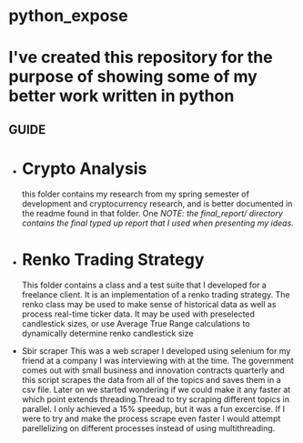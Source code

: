 # python_expose

# I've created this repository for the purpose of showing some of my better work written in python

## GUIDE

- # Crypto Analysis
  this folder contains my research from my spring semester of development and cryptocurrency research, and is better documented in the readme found in that folder. One *NOTE: the final_report/ directory contains the final typed up report that I used when presenting my ideas.*
  
- # Renko Trading Strategy
  This folder contains a class and a test suite that I developed for a freelance client. It is an implementation of a renko trading strategy. The renko class may be used to make sense of historical data as well as process real-time ticker data. It may be used with preselected candlestick sizes, or use Average True Range calculations to dynamically determine renko candlestick size
- Sbir scraper
  This was a web scraper I developed using selenium for my friend at a company I was interviewing with at the time. The government comes out with small business and innovation contracts quarterly and this script scrapes the data from all of the topics and saves them in a csv file. Later on we started wondering if we could make it any faster at which point extends threading.Thread to try scraping different topics in parallel. I only achieved a 15% speedup, but it was a fun excercise. If I were to try and make the process scrape even faster I would attempt parellelizing on different processes instead of using multithreading. 
